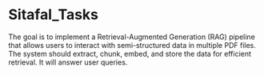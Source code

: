 # Sitafal_Tasks
The goal is to implement a Retrieval-Augmented Generation (RAG) pipeline that allows users to interact with semi-structured data in multiple PDF files. The system should extract, chunk, embed, and store the data for efficient retrieval. It will answer user queries.
